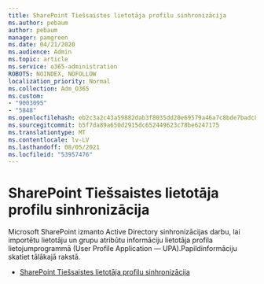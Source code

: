 ```yaml
---
title: SharePoint Tiešsaistes lietotāja profilu sinhronizācija
ms.author: pebaum
author: pebaum
manager: pamgreen
ms.date: 04/21/2020
ms.audience: Admin
ms.topic: article
ms.service: o365-administration
ROBOTS: NOINDEX, NOFOLLOW
localization_priority: Normal
ms.collection: Adm_O365
ms.custom:
- "9003095"
- "5848"
ms.openlocfilehash: eb2c3a2c43a59882dab3f8035dd20e69579a46a7c8bde7badc80310a1ab57f6e
ms.sourcegitcommit: b5f7da89a650d2915dc652449623c78be6247175
ms.translationtype: MT
ms.contentlocale: lv-LV
ms.lasthandoff: 08/05/2021
ms.locfileid: "53957476"
---
```

# <a name="sharepoint-online-user-profile-synchronization"></a>SharePoint Tiešsaistes lietotāja profilu sinhronizācija

Microsoft SharePoint izmanto Active Directory sinhronizācijas darbu, lai importētu lietotāju un grupu atribūtu informāciju lietotāja profila lietojumprogrammā (User Profile Application — UPA).Papildinformāciju skatiet tālākajā rakstā.

- [SharePoint Tiešsaistes lietotāja profilu sinhronizācija](https://docs.microsoft.com/sharepoint/user-profile-sync)
